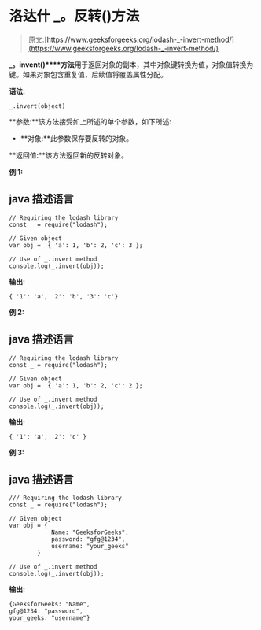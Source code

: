 # 洛达什 _。反转()方法

> 原文:[https://www.geeksforgeeks.org/lodash-_-invert-method/](https://www.geeksforgeeks.org/lodash-_-invert-method/)

**_。invent()****方法**用于返回对象的副本，其中对象键转换为值，对象值转换为键。如果对象包含重复值，后续值将覆盖属性分配。

**语法:**

```
_.invert(object)

```

**参数:**该方法接受如上所述的单个参数，如下所述:

*   **对象:**此参数保存要反转的对象。

**返回值:**该方法返回新的反转对象。

**例 1:**

## java 描述语言

```
// Requiring the lodash library  
const _ = require("lodash");  

// Given object
var obj =  { 'a': 1, 'b': 2, 'c': 3 };

// Use of _.invert method 
console.log(_.invert(obj)); 
```

**输出:**

```
{ '1': 'a', '2': 'b', '3': 'c'}

```

**例 2:**

## java 描述语言

```
// Requiring the lodash library  
const _ = require("lodash");  

// Given object
var obj =  { 'a': 1, 'b': 2, 'c': 2 };

// Use of _.invert method 
console.log(_.invert(obj)); 
```

**输出:**

```
{ '1': 'a', '2': 'c' }

```

**例 3:**

## java 描述语言

```
/// Requiring the lodash library  
const _ = require("lodash");  

// Given object
var obj = { 
            Name: "GeeksforGeeks", 
            password: "gfg@1234", 
            username: "your_geeks"
        } 

// Use of _.invert method 
console.log(_.invert(obj));
```

**输出:**

```
{GeeksforGeeks: "Name", 
gfg@1234: "password",
your_geeks: "username"}

```